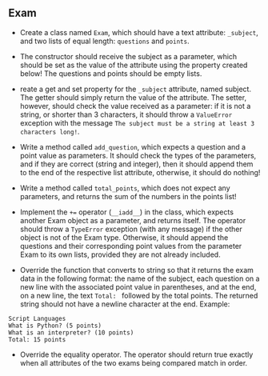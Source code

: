 ## Exam

* Create a class named `Exam`, which should have a text attribute: `_subject`, and two lists of equal length: `questions` and `points`.

* The constructor should receive the subject as a parameter, which should be set as the value of the attribute using the property created below! The questions and points should be empty lists.

* reate a get and set property for the `_subject` attribute, named subject. The getter should simply return the value of the attribute. The setter, however, should check the value received as a parameter: if it is not a string, or shorter than 3 characters, it should throw a `ValueError` exception with the message `The subject must be a string at least 3 characters long!`.

* Write a method called `add_question`, which expects a question and a point value as parameters. It should check the types of the parameters, and if they are correct (string and integer), then it should append them to the end of the respective list attribute, otherwise, it should do nothing!

* Write a method called `total_points`, which does not expect any parameters, and returns the sum of the numbers in the points list!

* Implement the `+=` operator (`__iadd__`) in the class, which expects another Exam object as a parameter, and returns itself. The operator should throw a `TypeError` exception (with any message) if the other object is not of the Exam type. Otherwise, it should append the questions and their corresponding point values from the parameter Exam to its own lists, provided they are not already included.

* Override the function that converts to string so that it returns the exam data in the following format: the name of the subject, each question on a new line with the associated point value in parentheses, and at the end, on a new line, the text `Total: ` followed by the total points. The returned string should not have a newline character at the end. Example:

```
Script Languages
What is Python? (5 points)
What is an interpreter? (10 points)
Total: 15 points
```

* Override the equality operator. The operator should return true exactly when all attributes of the two exams being compared match in order.